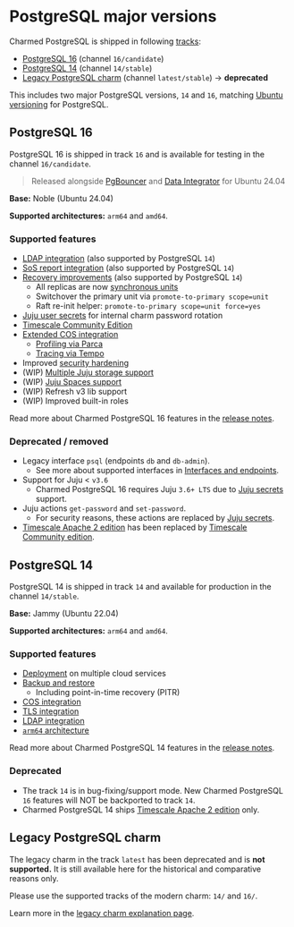 # PostgreSQL major versions

Charmed PostgreSQL is shipped in following [tracks](https://documentation.ubuntu.com/juju/3.6/reference/charm/#track): 

* [PostgreSQL 16] (channel `16/candidate`)
* [PostgreSQL 14] (channel `14/stable`)
* [Legacy PostgreSQL charm] (channel `latest/stable`) -> **deprecated**

This includes two major PostgreSQL versions,  `14` and `16`, matching [Ubuntu versioning](https://packages.ubuntu.com/postgresql) for PostgreSQL.

## PostgreSQL 16

PostgreSQL 16 is shipped in track `16` and is available for testing in the channel `16/candidate`.

>Released alongside [PgBouncer] and [Data Integrator](https://charmhub.io/data-integrator) for Ubuntu 24.04

**Base:** Noble (Ubuntu 24.04)

**Supported architectures:** `arm64` and `amd64`.

### Supported features

* [LDAP integration] (also supported by PostgreSQL `14`)
* [SoS report integration] (also supported by PostgreSQL `14`)
* [Recovery improvements] (also supported by PostgreSQL `14`)
  * All replicas are now [synchronous units]
  * Switchover the primary unit via `promote-to-primary scope=unit`
  * Raft re-init helper: `promote-to-primary scope=unit force=yes`
* [Juju user secrets](https://documentation.ubuntu.com/juju/latest/reference/secret/index.html#user) for internal charm password rotation
* [Timescale Community Edition]
* [Extended COS integration]
  * [Profiling via Parca]
  * [Tracing via Tempo]
* Improved [security hardening]
* (WIP) [Multiple Juju storage support]
* (WIP) [Juju Spaces support]
* (WIP) Refresh v3 lib support <!--VM only-->
* (WIP) Improved built-in roles 

<!--
Saving the following items for release notes:
* [Released slim PostgreSQL SNAP](https://snapcraft.io/postgresql)
-->

Read more about Charmed PostgreSQL 16 features in the [release notes].

### Deprecated / removed

* Legacy interface `psql` (endpoints `db` and `db-admin`).
  * See more about supported interfaces in [Interfaces and endpoints].
* Support for Juju < `v3.6`
  * Charmed PostgreSQL 16 requires Juju `3.6+ LTS` due to [Juju secrets](https://documentation.ubuntu.com/juju/3.6/reference/secret/index.html) support. 
* Juju actions `get-password` and `set-password`.
  * For security reasons, these actions are replaced by [Juju secrets](https://documentation.ubuntu.com/juju/3.6/reference/secret/index.html).
* [Timescale Apache 2 edition](https://docs.timescale.com/about/latest/timescaledb-editions/) has been replaced by [Timescale Community edition](https://docs.timescale.com/about/latest/timescaledb-editions/). 


## PostgreSQL 14

PostgreSQL 14 is shipped in track `14` and available for production in the channel `14/stable`. 

**Base:** Jammy (Ubuntu 22.04)

**Supported architectures:** `arm64` and `amd64`.

### Supported features

* [Deployment] on multiple cloud services
* [Backup and restore]
  * Including point-in-time recovery (PITR)
* [COS integration]
* [TLS integration]
* [LDAP integration]
* [`arm64` architecture]

Read more about Charmed PostgreSQL 14 features in the [release notes].

### Deprecated

* The track `14` is in bug-fixing/support mode. New Charmed PostgreSQL `16` features will NOT be backported to track `14`.
* Charmed PostgreSQL 14 ships [Timescale Apache 2 edition](https://docs.timescale.com/about/latest/timescaledb-editions/) only.

## Legacy PostgreSQL charm

The legacy charm in the track `latest`  has been deprecated and is **not supported.** It is still available here for the historical and comparative reasons only. 

Please use the supported tracks of the modern charm: `14/` and `16/`.

Learn more in the [legacy charm explanation page].

<!-- Links -->

[PostgreSQL 16]: https://charmhub.io/postgresql?channel=16/beta
[PostgreSQL 14]: https://charmhub.io/postgresql?channel=14/stable
[Legacy PostgreSQL charm]: https://charmhub.io/postgresql?channel=latest/stable

[PgBouncer]: https://charmhub.io/pgbouncer

[LDAP integration]: /t/17361
[SoS report integration]: /t/17228
[Recovery improvements]: /t/17523
[synchronous units]: https://charmhub.io/postgresql/configurations?channel=14/edge#synchronous_node_count
[internal charm passwords]: /t/10798
[rotation]: /t/9703
[Timescale Community Edition]: /t/17528
[Extended COS integration]: /t/10600
[Profiling via Parca]: /t/17172
[Tracing via Tempo]: /t/14521
[security hardening]: /t/16852
[Multiple Juju storage support]: /t/17529
[Juju Spaces support]: /t/17416

[release notes]: /t/11875

[Interfaces and endpoints]: /t/10251

[Deployment]: /t/16811
[Backup and restore]: /t/9683
[COS integration]: /t/10600
[TLS integration]: /t/9685
[LDAP integration]: /t/17361
[`arm64` architecture]: /t/11743

[legacy charm explanation page]: /t/10690